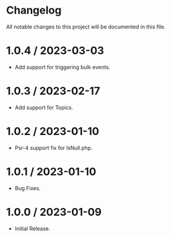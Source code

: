 # Changelog

All notable changes to this project will be documented in this file.

1.0.4 / 2023-03-03
===================

* Add support for triggering bulk events. 

1.0.3 / 2023-02-17
===================

* Add support for Topics. 

1.0.2 / 2023-01-10
===================

* Psr-4 support fix for IsNull.php. 

1.0.1 / 2023-01-10
==================

* Bug Fixes.
  
1.0.0 / 2023-01-09
==================

* Initial Release.
  